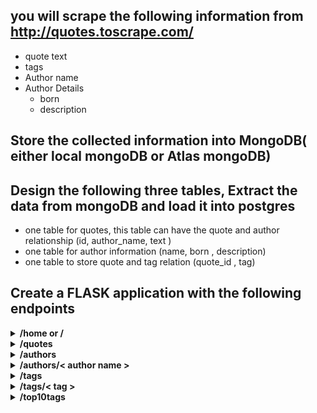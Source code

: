 ## you will scrape the following information from http://quotes.toscrape.com/

- quote text
- tags
- Author name
- Author Details
  - born
  - description

## Store the collected information into MongoDB( either local mongoDB or Atlas mongoDB)

## Design the following three tables, Extract the data from mongoDB and load it into postgres

- one table for quotes, this table can have the quote and author relationship (id, author_name, text )
- one table for author information (name, born , description)
- one table to store quote and tag relation (quote_id , tag)

## Create a FLASK application with the following endpoints

<details>
<summary><strong>/home or / </strong></summary>
	
	This route should display the available routes :

</details>	
	
<details>
    <summary><strong>/quotes </strong></summary>

This route will dispaly all the available quotes in the database.

```
{
    total: <total number quotes scraped >,
    quotes : [
                {
                    text: <quote text >,
                    author name: <author name >,
                    tags: []
                },
	            ...
	        ]
}

```

</details>

<details>
    <summary><strong>/authors </strong></summary>

This route will display the information about all the authors available in the database.

```
{
    total: <total number of authors>,
    details:[
            	{
            		name : <author name >,
            		description : <author description>,
            		born : <date of birth etc. >,
            		count : <total number of quotes by this author >,
            		quotes : [
                				{
                    				text: <quote text>,
                    				tags: []
                				},
            		...
            		]
            	},
        	...
    	]
}
```

</details>

<details>
    <summary><strong>/authors/< author name > </strong></summary>

This route will display the information about a particular author.

```
{
    name: <Author name>,
    description: <author description>,
    born: <date of birth etc>
    number_of_quotes :  <total quotes by the author>
    quotes : [
    		{
    			text: <quote text>,
    			tags: []
    		},
            ...
    	]
}
```

</details>

<details>
    <summary><strong>/tags </strong></summary>

this route will dispaly all the available tags in the database.

```
{
	count: <total tags>,
	details:[
        		{
        			name: < tag>,
        			number_of_quotes :  <total quotes this tag appears in >
        			quotes : [
                				{
                					text: <quote text>,
                					tags: []
                				},
                                ...
    				        ]
        		},
            ...
	]
}

```

</details>

<details>	
    <summary><strong>/tags/< tag > </strong></summary>

this route will display the information about a particual tag only.

```
{
	tag : <tag name>,
	count : <number of quotes this tag appears in >,
	quotes : [
			{
    			quote : <quote text >,
    			tags : []
			},
		...
		]

}

```

</details>

<details>
   <summary><strong>/top10tags </strong></summary>

This route will display the information about top10 tags.

```
	[
		{
		tag: < tag name > ,
		quote count: < number of quotes this tag appears in >
		},
		...
	]

```

</details>
